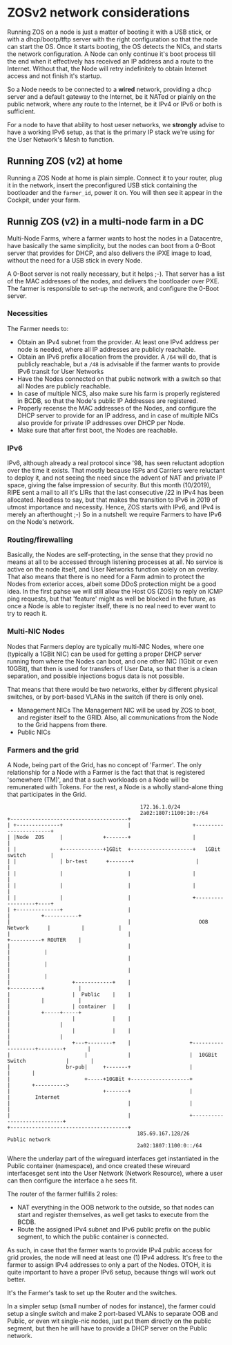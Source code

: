 # ZOSv2 network considerations

Running ZOS on a node is just a matter of booting it with a USB stick, or with a dhcp/bootp/tftp server with the right configuration so that the node can start the OS.
Once it starts booting, the OS detects the NICs, and starts the network configuration. A Node can only continue it's boot process till the end when it effectively has received an IP address and a route to the Internet. Without that, the Node will  retry indefinitely to obtain Internet access and not finish it's startup.

So a Node needs to be connected to a __wired__ network, providing a dhcp server and a default gateway to the Internet, be it NATed or plainly on the public network, where any route to the Internet, be it IPv4 or IPv6 or both is sufficient.

For a node to have that ability to host ueser networks, we **strongly** advise to have a working IPv6 setup, as that is the primary IP stack we're using for the User Network's Mesh to function.

## Running ZOS (v2) at home

Running a ZOS Node at home is plain simple. Connect it to your router, plug it in the network, insert the preconfigured USB stick containing the bootloader and the `farmer_id`, power it on.
You will then see it appear in the Cockpit, under your farm.

## Runnig ZOS (v2) in a multi-node farm in a DC

Multi-Node Farms, where a farmer wants to host the nodes in a Datacentre, have basically the same simplicity, but the nodes can boot from a 0-Boot server that provides for DHCP, and also delivers the iPXE image to load, without the need for a USB stick in every Node.

A 0-Boot server is not really necessary, but it helps ;-). That server has a list of the MAC addresses of the nodes, and delivers the bootloader over PXE. The farmer is responsible to set-up the network, and configure the 0-Boot server.

### Necessities

The Farmer needs to:

- Obtain an IPv4 subnet from the provider. At least one IPv4 address per node is needed, where all IP addresses are publicly reachable.
- Obtain an IPv6 prefix allocation from the provider. A `/64` will do, that is publicly reachable, but a `/48` is advisable if the farmer wants to provide IPv6 transit for User Networks
- Have the Nodes connected on that public network with a switch so that all Nodes are publicly reachable.
- In case of multiple NICS, also make sure his farm is properly registered in BCDB, so that the Node's public IP Addresses are registered.
- Properly recense the MAC addresses of the Nodes, and configure the DHCP server to provide for an IP address, and in case of multiple NICs also provide for private IP addresses over DHCP per Node.
- Make sure that after first boot, the Nodes are reachable.

### IPv6

IPv6, although already a real protocol since '98, has seen reluctant adoption over the time it exists. That mostly because ISPs and Carriers were reluctant to deploy it, and not seeing the need since the advent of NAT and private IP space, giving the false impression of security.
But this month (10/2019), RIPE sent a mail to all it's LIRs that the last  consecutive /22 in IPv4 has been allocated. Needless to say, but that makes the transition to IPv6 in 2019 of utmost importance and necessity.
Hence, ZOS starts with IPv6, and IPv4 is merely an afterthought ;-)
So in a nutshell: we require Farmers to have IPv6 on the Node's network.

### Routing/firewalling

Basically, the Nodes are self-protecting, in the sense that they provid no means at all to be accessed through listening processes at all. No service is active on the node itself, and User Networks function solely on an overlay.
That also means that there is no need for a Farm admin to protect the Nodes from exterior acces, albeit some DDoS protection might be a good idea.
In the first pahse we will still allow the Host OS (ZOS) to reply on ICMP ping requests, but that 'feature' might as well be blocked in the future, as once a Node is able to register itself, there is no real need to ever want to try to reach it.

### Multi-NIC Nodes

Nodes that Farmers deploy are typically multi-NIC Nodes, where one (typically a 1GBit NIC) can be used for getting a proper DHCP server running from where the Nodes can boot, and one other NIC (1Gbit or even 10GBit), that then is used for transfers of User Data, so that ther is a clean separation, and possible injections bogus data is not possible.

That means that there would be two networks, either by different physical switches, or by port-based VLANs in the switch (if there is only one).

- Management NICs
  The Management NIC will be used by ZOS to boot, and register itself to the GRID. Also, all communications from the Node to the Grid happens from there.
- Public NICs

### Farmers and the grid

A Node, being part of the Grid, has no concept of 'Farmer'. The only relationship for a Node with a Farmer is the fact that that is registered 'somewhere (TM)', and that a such workloads on a Node will be remunerated with Tokens. For the rest, a Node is a wholly stand-alone thing that participates in the Grid.

```text
                                           172.16.1.0/24
                                           2a02:1807:1100:10::/64
+--------------------------------------+
| +--------------+                     |                    +-----------------------+
| |Node  ZOS     |             +-------+                    |                       |
| |              +-------------+1GBit  +--------------------+   1GBit switch        |
| |              | br-test      +-------+                    |                       |
| |              |                     |                    |                       |
| |              |                     |                    |                       |
| |              |                     |                    +------------------+----+
| +--------------+                     |                                       |          +-----------+
|                                      |                      OOB Network      |          |           |
|                                      |                                       +----------+ ROUTER    |
|                                      |                                                  |           |
|                                      |                                                  |           |
|                                      |                                                  |           |
|                    +------------+    |                                       +----------+           |
|                    |  Public    |    |                                       |          |           |
|                    | container  |    |                                       |          +-----+-----+
|                    |            |    |                                       |                |
|                    |            |    |                                       |                |
|                    +---+--------+    |                   +-------------------+--------+       |
|                        |             |                   |  10GBit Switch             |       |
|                  br-pub|     +-------+                   |                            |       |
|                        +-----+10GBit +-------------------+                            |       +---------->
|                              +-------+                   |                            |        Internet
|                                      |                   |                            |
|                                      |                   +----------------------------+
+--------------------------------------+
                                          185.69.167.128/26        Public network
                                          2a02:1807:1100:0::/64

```

Where the underlay part of the wireguard interfaces get instantiated in the Public container (namespace), and once created these wireuard interfacesget sent into the User Network (Network Resource), where a user can then configure the interface a he sees fit.

The router of the farmer fulfills 2 roles:

- NAT everything in the OOB network to the outside, so that nodes can start and register themselves, as well get tasks to execute from the BCDB.
- Route the assigned IPv4 subnet and IPv6 public prefix on the public segment, to which the public container is connected.

As such, in case that the farmer wants to provide IPv4 public access for grid proxies, the node will need at least one (1) IPv4 address. It's free to the farmer to assign IPv4 addresses to only a part of the Nodes.
OTOH, it is quite important to have a proper IPv6 setup, because things will work out better.

It's the Farmer's task to set up the Router and the switches.

In a simpler setup (small number of nodes for instance), the farmer could setup a single switch and make 2 port-based VLANs to separate OOB and Public, or even wit single-nic nodes, just put them directly on the public segment, but then he will have to provide a DHCP server on the Public network.

